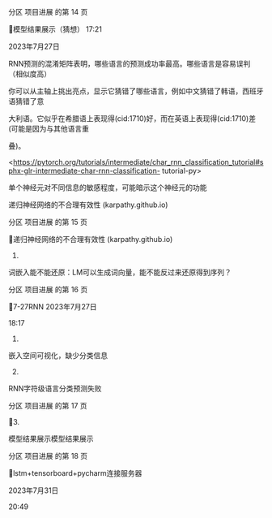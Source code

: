 分区 项目进展 的第 14 页

模型结果展示（猜想）
17:21

2023年7月27日

RNN预测的混淆矩阵表明，哪些语言的预测成功率最高。哪些语言是容易误判（相似度高）

你可以从主轴上挑出亮点，显示它猜错了哪些语言，例如中文猜错了韩语，西班牙语猜错了意

大利语。它似乎在希腊语上表现得(cid:1710)好，而在英语上表现得(cid:1710)差(可能是因为与其他语言重

叠)。

<https://pytorch.org/tutorials/intermediate/char_rnn_classification_tutorial#sphx-glr-intermediate-char-rnn-classification-
tutorial-py>

单个神经元对不同信息的敏感程度，可能暗示这个神经元的功能

递归神经网络的不合理有效性 (karpathy.github.io)

分区 项目进展 的第 15 页

递归神经网络的不合理有效性 (karpathy.github.io)

1.

词嵌入能不能还原：LM可以生成词向量，能不能反过来还原得到序列？

分区 项目进展 的第 16 页

7-27RNN
2023年7月27日

18:17

1.

嵌入空间可视化，缺少分类信息

2.

RNN字符级语言分类预测失败

分区 项目进展 的第 17 页

3.

模型结果展示模型结果展示

分区 项目进展 的第 18 页

lstm+tensorboard+pycharm连接服务器

2023年7月31日

20:49